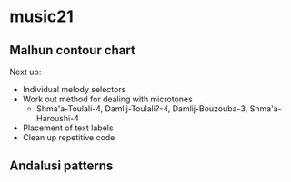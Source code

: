 # music21

## Malhun contour chart
Next up:
* Individual melody selectors
* Work out method for dealing with microtones
    * Shma'a-Toulali-4, Damlij-Toulali?-4, Damlij-Bouzouba-3, Shma'a-Haroushi-4
* Placement of text labels
* Clean up repetitive code

## Andalusi patterns
